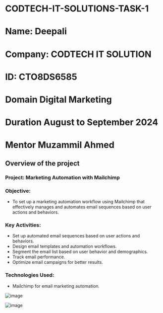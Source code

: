 # CODTECH-IT-SOLUTIONS-TASK-1

# **Name:** Deepali
# **Company:** CODTECH IT SOLUTION
# **ID:** CTO8DS6585
# **Domain** Digital Marketing 
# **Duration** August to September 2024
# **Mentor** Muzammil Ahmed

## Overview of the project

### Project: Marketing Automation with Mailchimp

### **Objective:**  
- To set up a marketing automation workflow using Mailchimp that effectively manages and automates email sequences based on user actions and behaviors.

### **Key Activities:**
- Set up automated email sequences based on user actions and behaviors.
- Design email templates and automation workflows.
- Segment the email list based on user behavior and demographics.
- Track email performance.
- Optimize email campaigns for better results.

### **Technologies Used:**  
- Mailchimp for email marketing automation.

![image](https://github.com/user-attachments/assets/e7dd1390-ea0c-457b-9d69-eb9164c77c4f)

![image](https://github.com/user-attachments/assets/1ca9f7c4-d944-46c8-bbd0-d607df16655d)

